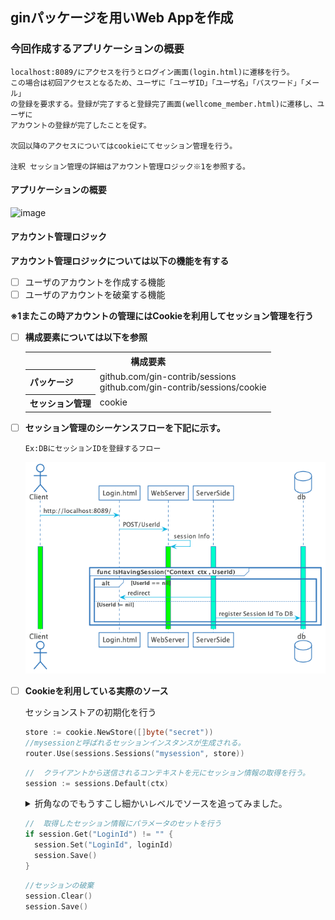 ## ginパッケージを用いWeb Appを作成

### 今回作成するアプリケーションの概要

```
localhost:8089/にアクセスを行うとログイン画面(login.html)に遷移を行う。
この場合は初回アクセスとなるため、ユーザに「ユーザID」「ユーザ名」「パスワード」「メール」
の登録を要求する。登録が完了すると登録完了画面(wellcome_member.html)に遷移し、ユーザに
アカウントの登録が完了したことを促す。

次回以降のアクセスについてはcookieにてセッション管理を行う。

注釈 セッション管理の詳細はアカウント管理ロジック※1を参照する。
```

#### アプリケーションの概要
![image](https://user-images.githubusercontent.com/60165356/79192989-b4995b00-7e64-11ea-915e-66d44c1014c3.png)

#### アカウント管理ロジック
**アカウント管理ロジックについては以下の機能を有する**
  - [ ]  ユーザのアカウントを作成する機能
  - [ ]  ユーザのアカウントを破棄する機能

**※1またこの時アカウントの管理にはCookieを利用してセッション管理を行う**

- [ ] **構成要素については以下を参照**

  <table>
    <tr>
      <th colspan="2"><center>構成要素</center></th>
    </tr>
    <tr>
      <th>パッケージ</th>
      <td>github.com/gin-contrib/sessions<br>github.com/gin-contrib/sessions/cookie</td>
    </tr>
    <tr>
      <th>セッション管理</th>  
      <td>cookie</td>
    </tr>
  </table>

- [ ] **セッション管理のシーケンスフローを下記に示す。**

  `Ex:DBにセッションIDを登録するフロー`

  ![](../image/sessionSequenceFlow.png)

- [ ] **Cookieを利用している実際のソース**

  セッションストアの初期化を行う

  ```go
  store := cookie.NewStore([]byte("secret"))
  //mysessionと呼ばれるセッションインスタンスが生成される。
  router.Use(sessions.Sessions("mysession", store))
  ```
  ```go
  //  クライアントから送信されるコンテキストを元にセッション情報の取得を行う。
  session := sessions.Default(ctx)
  ```
  <details>

  <summary>折角なのでもうすこし細かいレベルでソースを追ってみました。</summary>

  `.(Session)`で型変換を行っていることから`*gin.Context.MustGet(DefaultKey)`
  が`インタフェース型`を返していることがわかる。
  また、`*Context.MustGet()`メソッドのキー値として渡しているパラメータ([github.com/gin-contrib/sessions](https://github.com/gin-contrib/sessions/blob/0b3a2450f71448ee0facc69311f62926928b3d16/sessions.go#L13))は実際では[*Context.Get()メソッド](https://github.com/gin-gonic/gin/blob/4f208887e1231459672a2a9fc1b2aa40486825d4/context.go#L246)内部で `github.com/gin-contrib/sessions`キーに紐づくValueが存在するかどうかを判定してその結果をインタフェースとして返す仕様になっていた。

  ```go
  // shortcut to get session
  func Default(c *gin.Context) Session {
     return c.MustGet(DefaultKey).(Session)
  }
  ```
  c.MustGet(DefaultKey)から取得した実際のセッション情報
  ```sh
  # 実際にクライアントから取得したセッション情報
  {mysession 0xc0003d4300 0xc000350020 <nil> false 0xc0003de0e0}
  ```

  余談) 公式Docを確認するとやはりそうであった。

  ```go
  func (c *Context) MustGet(key string) interface{}
  ```

  [structの形状などについてはsessionパッケージを参照](https://github.com/gin-contrib/sessions/blob/master/sessions.go#L138)

  </details>

  ```go
  //  取得したセッション情報にパラメータのセットを行う
  if session.Get("LoginId") != "" {
    session.Set("LoginId", loginId)
    session.Save()
  }
  ```

  ```go
  //セッションの破棄
  session.Clear()
  session.Save()
  ```
